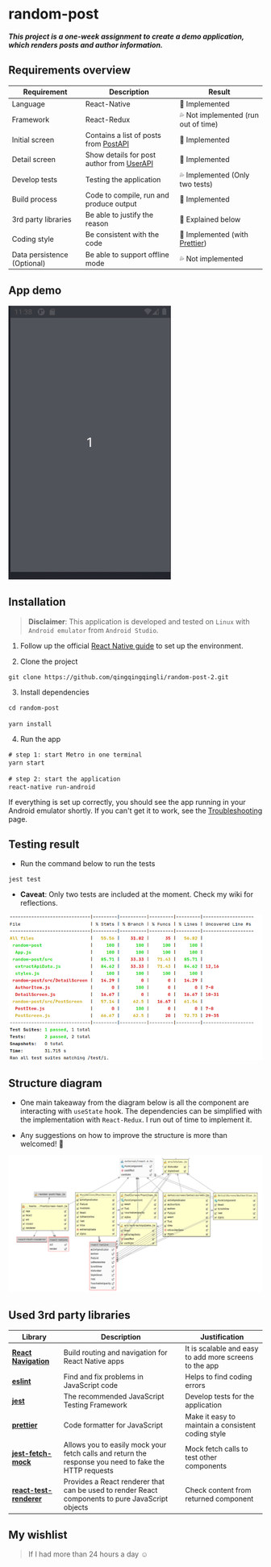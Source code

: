 # random-post

***This project is a one-week assignment to create a demo application, which renders posts and author information.***

## Requirements overview

| Requirement | Description | Result |
| ------------| ----------- | ------ | 
| Language | React-Native | :rainbow: Implemented |
| Framework | React-Redux | :sweat_drops: Not implemented (run out of time) |
| Initial screen | Contains a list of posts from [PostAPI](http://jsonplaceholder.typicode.com/posts) | :rainbow: Implemented |
| Detail screen | Show details for post author from [UserAPI](http://jsonplaceholder.typicode.com/users) | :rainbow: Implemented |
| Develop tests | Testing the application | :sweat_drops: Implemented (Only two tests)|
| Build process | Code to compile, run and produce output | :rainbow: Implemented |
| 3rd party libraries | Be able to justify the reason | :rainbow: Explained below |
| Coding style | Be consistent with the code | :rainbow: Implemented (with [Prettier](https://www.npmjs.com/package/prettier)) |
| Data persistence (Optional) | Be able to support offline mode | :sweat_drops: Not implemented |

## App demo

[![random-post](https://github.com/qingqingqingli/random-post/blob/master/images/random-post.gif)](https://github.com/qingqingqingli/random-post)

## Installation

> **Disclaimer**: This application is developed and tested on `Linux` with `Android emulator` from `Android Studio`.

1. Follow up the official [React Native guide](https://reactnative.dev/docs/environment-setup) to set up the environment.

2. Clone the project
```shell
git clone https://github.com/qingqingqingli/random-post-2.git
```
3. Install dependencies
```shell
cd random-post

yarn install
```

4. Run the app
```shell
# step 1: start Metro in one terminal
yarn start

# step 2: start the application
react-native run-android
```
If everything is set up correctly, you should see the app running in your Android emulator shortly. If you can't get it to work, see the [Troubleshooting](https://reactnative.dev/docs/next/troubleshooting#content) page.

## Testing result

- Run the command below to run the tests
```shell
jest test
```

- **Caveat**: Only two tests are included at the moment. Check my wiki for reflections.
  
[![jest-test](https://github.com/qingqingqingli/random-post/blob/master/images/jest-test.png)](https://github.com/qingqingqingli/random-post)

## Structure diagram

- One main takeaway from the diagram below is all the component are interacting with `useState` hook. The dependencies can be simplified with the implementation with `React-Redux`. I run out of time to implement it. 
  
- Any suggestions on how to improve the structure is more than welcomed! :yellow_heart:

[![project-structure](https://github.com/qingqingqingli/random-post/blob/master/images/project-structure.png)](https://github.com/qingqingqingli/random-post)

## Used 3rd party libraries

| Library | Description | Justification |
| --------| ----------- | ------------- | 
| [**React Navigation**](https://reactnavigation.org/) | Build routing and navigation for React Native apps | It is scalable and easy to add more screens to the app |
| [**eslint**](https://eslint.org/) | Find and fix problems in JavaScript code | Helps to find coding errors |
| [**jest**](https://jestjs.io/) | The recommended JavaScript Testing Framework | Develop tests for the application |
| [**prettier**](https://prettier.io/) | Code formatter for JavaScript | Make it easy to maintain a consistent coding style |
| [**jest-fetch-mock**](https://github.com/jefflau/jest-fetch-mock#readme) | Allows you to easily mock your fetch calls and return the response you need to fake the HTTP requests | Mock fetch calls to test other components |
| [**react-test-renderer**](https://reactjs.org/docs/test-renderer.html) | Provides a React renderer that can be used to render React components to pure JavaScript objects | Check content from returned component |

## My wishlist

> If I had more than 24 hours a day :relaxed:
